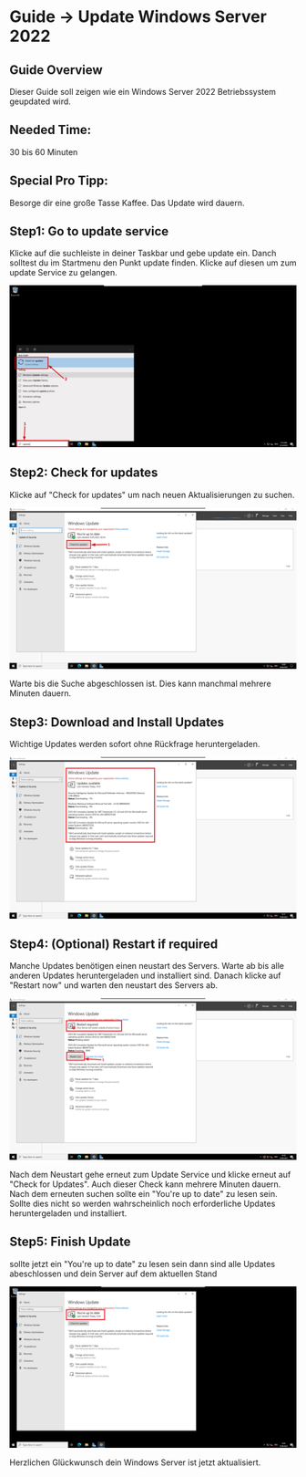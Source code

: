 # Guide -> Update Windows Server 2022
## Guide Overview
Dieser Guide soll zeigen wie ein Windows Server 2022 Betriebssystem geupdated wird.
## Needed Time:
30 bis 60 Minuten
## Special Pro Tipp:
Besorge dir eine große Tasse Kaffee. Das Update wird dauern. 
## Step1: Go to update service
Klicke auf die suchleiste in deiner Taskbar und gebe update ein. Danch solltest du im Startmenu den Punkt update finden.
Klicke auf diesen um zum update Service zu gelangen.

![image](https://github.com/GeraldLeikam/tutorials/blob/master/images/windows/server/update/windows_server_2022_go_update.png)

## Step2: Check for updates
Klicke auf "Check for updates" um nach neuen Aktualisierungen zu suchen.

![image](https://github.com/GeraldLeikam/tutorials/blob/master/images/windows/server/update/windows_server_2022_check_for_update.png)

Warte bis die Suche abgeschlossen ist. Dies kann manchmal mehrere Minuten dauern.

## Step3: Download and Install Updates
Wichtige Updates werden sofort ohne Rückfrage heruntergeladen.

![image](https://github.com/GeraldLeikam/tutorials/blob/master/images/windows/server/update/windows_server_2022_update.png)

## Step4: (Optional) Restart if required
Manche Updates benötigen einen neustart des Servers. Warte ab bis alle anderen Updates heruntergeladen und installiert sind.
Danach klicke auf "Restart now" und warten den neustart des Servers ab.

![image](https://github.com/GeraldLeikam/tutorials/blob/master/images/windows/server/update/windows_server_2022_update_restart_required.png)

Nach dem Neustart gehe erneut zum Update Service und klicke erneut auf "Check for Updates". Auch dieser Check kann mehrere Minuten dauern.
Nach dem erneuten suchen sollte ein "You're up to date" zu lesen sein. Sollte dies nicht so werden wahrscheinlich noch erforderliche Updates
heruntergeladen und installiert.

## Step5: Finish Update
sollte jetzt ein "You're up to date" zu lesen sein dann sind alle Updates abeschlossen und dein Server auf dem aktuellen Stand

![image](https://github.com/GeraldLeikam/tutorials/blob/master/images/windows/server/update/windows_server_2022_update_finish.png)

Herzlichen Glückwunsch dein Windows Server ist jetzt aktualisiert.